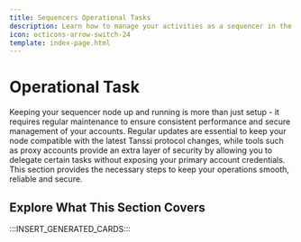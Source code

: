 ```yaml
---
title: Sequencers Operational Tasks
description: Learn how to manage your activities as a sequencer in the Tanssi network protocol, including managing your account, upgrading your node, and more.
icon: octicons-arrow-switch-24
template: index-page.html
---
```


# Operational Task

Keeping your sequencer node up and running is more than just setup - it requires regular maintenance to ensure consistent performance and secure management of your accounts. Regular updates are essential to keep your node compatible with the latest Tanssi protocol changes, while tools such as proxy accounts provide an extra layer of security by allowing you to delegate certain tasks without exposing your primary account credentials. This section provides the necessary steps to keep your operations smooth, reliable and secure.


## Explore What This Section Covers

:::INSERT_GENERATED_CARDS::: 